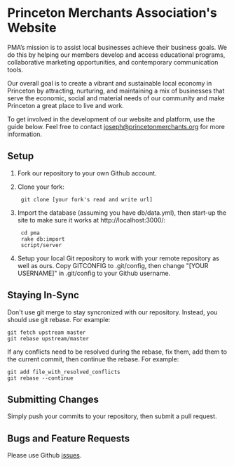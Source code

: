 Princeton Merchants Association's Website
=========================================

PMA’s mission is to assist local businesses achieve their business goals.  We do this by helping our members develop and access educational programs, collaborative marketing opportunities, and contemporary communication tools. 

Our overall goal is to create a vibrant and sustainable local economy in Princeton by attracting, nurturing, and maintaining a mix of businesses that serve the economic, social and material needs of our community and make Princeton a great place to live and work.

To get involved in the development of our website and platform, use the guide below. Feel free to contact joseph@princetonmerchants.org for more information.

Setup
-----

1. Fork our repository to your own Github account.
2. Clone your fork:

        git clone [your fork's read and write url]

3. Import the database (assuming you have db/data.yml), then start-up the site to make sure it works at http://localhost:3000/:

        cd pma
        rake db:import
        script/server
  
4. Setup your local Git repository to work with your remote repository as well as ours. Copy GITCONFIG to .git/config, then change "[YOUR USERNAME]" in .git/config to your Github username.


Staying In-Sync
---------------

Don't use git merge to stay syncronized with our repository. Instead, you should use git rebase. For example:

    git fetch upstream master 
    git rebase upstream/master

  
If any conflicts need to be resolved during the rebase, fix them, add them to the current commit, then continue the rebase. For example:

    git add file_with_resolved_conflicts
    git rebase --continue


Submitting Changes
------------------

Simply push your commits to your repository, then submit a pull request.

Bugs and Feature Requests
-------------------------

Please use Github [issues][1].


  [1]: http://github.com/princetonmerchants/pma/issues